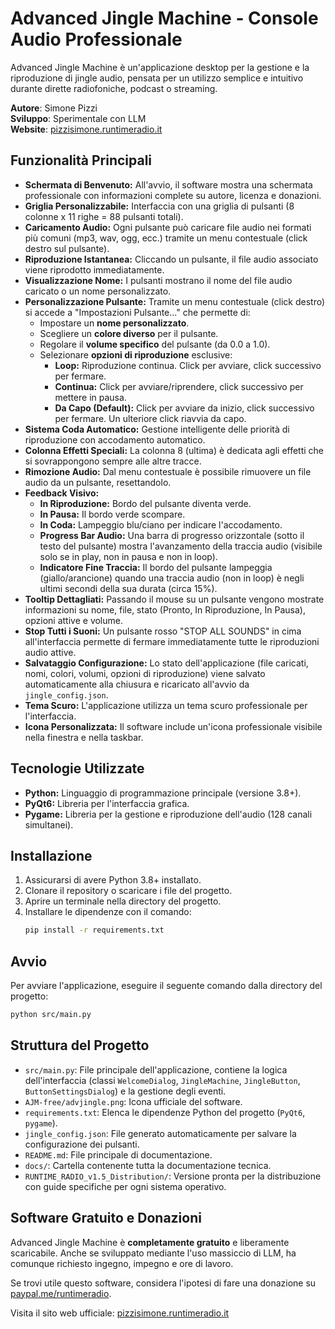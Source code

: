 # Advanced Jingle Machine - Console Audio Professionale

Advanced Jingle Machine è un'applicazione desktop per la gestione e la riproduzione di jingle audio, pensata per un utilizzo semplice e intuitivo durante dirette radiofoniche, podcast o streaming.

**Autore**: Simone Pizzi  
**Sviluppo**: Sperimentale con LLM  
**Website**: [pizzisimone.runtimeradio.it](https://pizzisimone.runtimeradio.it)

## Funzionalità Principali

*   **Schermata di Benvenuto:** All'avvio, il software mostra una schermata professionale con informazioni complete su autore, licenza e donazioni.
*   **Griglia Personalizzabile:** Interfaccia con una griglia di pulsanti (8 colonne x 11 righe = 88 pulsanti totali).
*   **Caricamento Audio:** Ogni pulsante può caricare file audio nei formati più comuni (mp3, wav, ogg, ecc.) tramite un menu contestuale (click destro sul pulsante).
*   **Riproduzione Istantanea:** Cliccando un pulsante, il file audio associato viene riprodotto immediatamente.
*   **Visualizzazione Nome:** I pulsanti mostrano il nome del file audio caricato o un nome personalizzato.
*   **Personalizzazione Pulsante:** Tramite un menu contestuale (click destro) si accede a "Impostazioni Pulsante..." che permette di:
    *   Impostare un **nome personalizzato**.
    *   Scegliere un **colore diverso** per il pulsante.
    *   Regolare il **volume specifico** del pulsante (da 0.0 a 1.0).
    *   Selezionare **opzioni di riproduzione** esclusive:
        *   **Loop:** Riproduzione continua. Click per avviare, click successivo per fermare.
        *   **Continua:** Click per avviare/riprendere, click successivo per mettere in pausa.
        *   **Da Capo (Default):** Click per avviare da inizio, click successivo per fermare. Un ulteriore click riavvia da capo.
*   **Sistema Coda Automatico:** Gestione intelligente delle priorità di riproduzione con accodamento automatico.
*   **Colonna Effetti Speciali:** La colonna 8 (ultima) è dedicata agli effetti che si sovrappongono sempre alle altre tracce.
*   **Rimozione Audio:** Dal menu contestuale è possibile rimuovere un file audio da un pulsante, resettandolo.
*   **Feedback Visivo:**
    *   **In Riproduzione:** Bordo del pulsante diventa verde.
    *   **In Pausa:** Il bordo verde scompare.
    *   **In Coda:** Lampeggio blu/ciano per indicare l'accodamento.
    *   **Progress Bar Audio:** Una barra di progresso orizzontale (sotto il testo del pulsante) mostra l'avanzamento della traccia audio (visibile solo se in play, non in pausa e non in loop).
    *   **Indicatore Fine Traccia:** Il bordo del pulsante lampeggia (giallo/arancione) quando una traccia audio (non in loop) è negli ultimi secondi della sua durata (circa 15%).
*   **Tooltip Dettagliati:** Passando il mouse su un pulsante vengono mostrate informazioni su nome, file, stato (Pronto, In Riproduzione, In Pausa), opzioni attive e volume.
*   **Stop Tutti i Suoni:** Un pulsante rosso "STOP ALL SOUNDS" in cima all'interfaccia permette di fermare immediatamente tutte le riproduzioni audio attive.
*   **Salvataggio Configurazione:** Lo stato dell'applicazione (file caricati, nomi, colori, volumi, opzioni di riproduzione) viene salvato automaticamente alla chiusura e ricaricato all'avvio da `jingle_config.json`.
*   **Tema Scuro:** L'applicazione utilizza un tema scuro professionale per l'interfaccia.
*   **Icona Personalizzata:** Il software include un'icona professionale visibile nella finestra e nella taskbar.

## Tecnologie Utilizzate

*   **Python:** Linguaggio di programmazione principale (versione 3.8+).
*   **PyQt6:** Libreria per l'interfaccia grafica.
*   **Pygame:** Libreria per la gestione e riproduzione dell'audio (128 canali simultanei).

## Installazione

1.  Assicurarsi di avere Python 3.8+ installato.
2.  Clonare il repository o scaricare i file del progetto.
3.  Aprire un terminale nella directory del progetto.
4.  Installare le dipendenze con il comando:
    ```bash
    pip install -r requirements.txt
    ```

## Avvio

Per avviare l'applicazione, eseguire il seguente comando dalla directory del progetto:

```bash
python src/main.py
```

## Struttura del Progetto

*   `src/main.py`: File principale dell'applicazione, contiene la logica dell'interfaccia (classi `WelcomeDialog`, `JingleMachine`, `JingleButton`, `ButtonSettingsDialog`) e la gestione degli eventi.
*   `AJM-free/advjingle.png`: Icona ufficiale del software.
*   `requirements.txt`: Elenca le dipendenze Python del progetto (`PyQt6`, `pygame`).
*   `jingle_config.json`: File generato automaticamente per salvare la configurazione dei pulsanti.
*   `README.md`: File principale di documentazione.
*   `docs/`: Cartella contenente tutta la documentazione tecnica.
*   `RUNTIME_RADIO_v1.5_Distribution/`: Versione pronta per la distribuzione con guide specifiche per ogni sistema operativo.

## Software Gratuito e Donazioni

Advanced Jingle Machine è **completamente gratuito** e liberamente scaricabile. Anche se sviluppato mediante l'uso massiccio di LLM, ha comunque richiesto ingegno, impegno e ore di lavoro.

Se trovi utile questo software, considera l'ipotesi di fare una donazione su [paypal.me/runtimeradio](https://paypal.me/runtimeradio).

Visita il sito web ufficiale: [pizzisimone.runtimeradio.it](https://pizzisimone.runtimeradio.it) 
